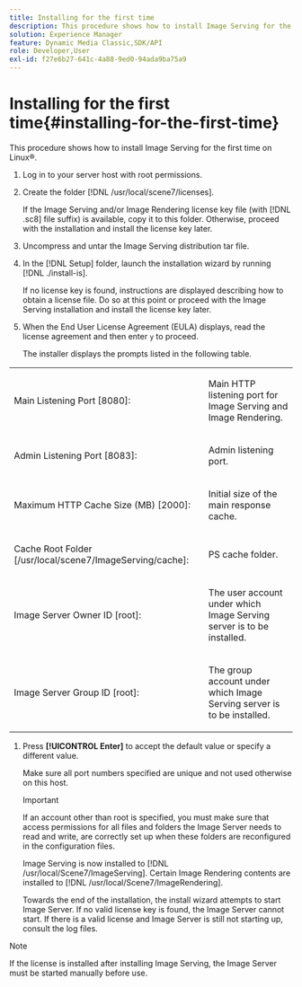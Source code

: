 ```yaml
---
title: Installing for the first time
description: This procedure shows how to install Image Serving for the first time on Linux®.
solution: Experience Manager
feature: Dynamic Media Classic,SDK/API
role: Developer,User
exl-id: f27e6b27-641c-4a88-9ed0-94ada9ba75a9
---
```

# Installing for the first time{#installing-for-the-first-time}

This procedure shows how to install Image Serving for the first time on Linux®.

1. Log in to your server host with root permissions.
1. Create the folder [!DNL /usr/local/scene7/licenses].

   If the Image Serving and/or Image Rendering license key file (with [!DNL .sc8] file suffix) is available, copy it to this folder. Otherwise, proceed with the installation and install the license key later.
1. Uncompress and untar the Image Serving distribution tar file.
1. In the [!DNL Setup] folder, launch the installation wizard by running [!DNL ./install-is].

   If no license key is found, instructions are displayed describing how to obtain a license file. Do so at this point or proceed with the Image Serving installation and install the license key later.
1. When the End User License Agreement (EULA) displays, read the license agreement and then enter `y` to proceed.

   The installer displays the prompts listed in the following table.

<table id="table_0E7B673CAD8E4C5EB72F8283A0DDEFC8"> 
 <tbody> 
  <tr> 
   <td colname="col1"> <p><span class="codeph"> Main Listening Port [8080]:</span> </p> </td>
   <td colname="col2"> <p>Main HTTP listening port for Image Serving and Image Rendering. </p> </td>
  </tr> 
  <tr> 
   <td colname="col1"> <p><span class="codeph"> Admin Listening Port [8083]:</span> </p> </td> 
   <td colname="col2"> <p>Admin listening port. </p> </td>
  </tr> 
  <tr> 
   <td colname="col1"> <p><span class="codeph"> Maximum HTTP Cache Size (MB) [2000]:</span> </p> </td> 
   <td colname="col2"> <p>Initial size of the main response cache. </p> </td>
  </tr>
  <tr> 
   <td colname="col1"> <p><span class="codeph"> Cache Root Folder [/usr/local/scene7/ImageServing/cache]:</span> </p> </td> 
   <td colname="col2"> <p>PS cache folder. </p> </td> 
  </tr> 
  <tr> 
   <td colname="col1"> <p><span class="codeph"> Image Server Owner ID [root]:</span> </p> </td>
   <td colname="col2"> <p>The user account under which Image Serving server is to be installed. </p> </td>
  </tr>
  <tr> 
   <td colname="col1"> <p><span class="codeph"> Image Server Group ID [root]:</span> </p> </td>
   <td colname="col2"> <p>The group account under which Image Serving server is to be installed. </p> </td>
  </tr>
 </tbody>
</table>

1. Press **[!UICONTROL Enter]** to accept the default value or specify a different value.

   Make sure all port numbers specified are unique and not used otherwise on this host.

   >[!IMPORTANT]
   >
   >If an account other than root is specified, you must make sure that access permissions for all files and folders the Image Server needs to read and write, are correctly set up when these folders are reconfigured in the configuration files.
   >
   >Image Serving is now installed to [!DNL /usr/local/Scene7/ImageServing]. Certain Image Rendering contents are installed to [!DNL /usr/local/Scene7/ImageRendering].
   >
   >Towards the end of the installation, the install wizard attempts to start Image Server. If no valid license key is found, the Image Server cannot start. If there is a valid license and Image Server is still not starting up, consult the log files.

>[!NOTE]
>
>If the license is installed after installing Image Serving, the Image Server must be started manually before use.
